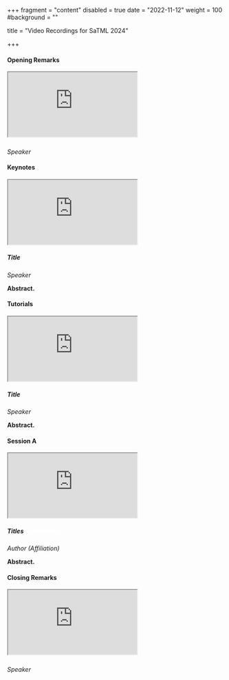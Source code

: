+++ 
fragment = "content" 
disabled = true 
date = "2022-11-12" 
weight = 100
#background = ""

title = "Video Recordings for SaTML 2024"

+++

<div class="card mt-4 mb-4">
	<div class="card-header">
		<h4 class="mb-0">Opening Remarks</h4>
	</div>	
	<div class="card-body">
		<div class="row">
			<div class="col-3">
				<div class="embed-responsive embed-responsive-16by9">
					<iframe class="embed-responsive-item" src="https://www.youtube.com/embed/id_video" allowfullscreen></iframe>
				</div>
			</div>		
			<div class="col-9"> 
				<h5 class="mt-0 mb-1"><span class="badge bg-danger rounded-pill"></span></h5>
				<p><i>Speaker</i></p>
			</div> 
		</div>
	</div>
</div>

<div class="card mt-4 mb-4">
	<div class="card-header">
		<h4 class="mb-0">Keynotes</h4>
	</div>	
	<div class="card-body">
		<div class="row">
			<div class="col-3">
				<div class="embed-responsive embed-responsive-16by9">
					<iframe class="embed-responsive-item" src="https://www.youtube.com/embed/id_video" allowfullscreen></iframe>
				</div>
			</div>		
			<div class="col-9"> 
				<h5 class="mt-0 mb-1">Title<span class="badge bg-danger rounded-pill"></span></h5>
				<p><i>Speaker</i></p>
				<div><b>Abstract.</b>  </div>
			</div> 
		</div>
	</div>
</div>

<div class="card mt-4 mb-4">
	<div class="card-header">
		<h4 class="mb-0">Tutorials</h4>
	</div>	
	<div class="card-body">
		<div class="row">
			<div class="col-3">
				<div class="embed-responsive embed-responsive-16by9">
					<iframe class="embed-responsive-item" src="https://www.youtube.com/embed/id_video" allowfullscreen></iframe>
				</div>
			</div>		
			<div class="col-9"> 
				<h5 class="mt-0 mb-1">Title<span class="badge bg-danger rounded-pill"></span></h5>
				<p><i>Speaker</i></p>
				<div><b>Abstract.</b>  </div>
			</div> 
		</div>
	</div>
</div>

<div class="card mt-4 mb-4">
	<div class="card-header">
		<h4 class="mb-0">Session A</h4>
	</div>	
	<div class="card-body">
		<div class="row">
			<div class="col-3">
				<div class="embed-responsive embed-responsive-16by9">
					<iframe class="embed-responsive-item" src="https://www.youtube.com/embed/id_video" allowfullscreen></iframe>
				</div>
			</div>		
			<div class="col-9"> 
				<h5 class="mt-0 mb-1">Titles<span class="badge bg-danger rounded-pill"><a href="https://openreview.net/forum?id=paper_id" target="_blank" style="text-decoration: none; color: white;">OpenReview</a></span></h5>
				<p><i>Author (Affiliation)</i></p>
				<div><b>Abstract.</b> </div>
			</div> 
		</div>
	</div>
</div>

<div class="card mt-4 mb-4">
	<div class="card-header">
		<h4 class="mb-0">Closing Remarks</h4>
	</div>	
	<div class="card-body">
		<div class="row">
			<div class="col-3">
				<div class="embed-responsive embed-responsive-16by9">
					<iframe class="embed-responsive-item" src="https://www.youtube.com/embed/id_video" allowfullscreen></iframe>
				</div>
			</div>		
			<div class="col-9"> 
				<h5 class="mt-0 mb-1"><span class="badge bg-danger rounded-pill"></span></h5>
				<p><i>Speaker</i></p>
			</div> 
		</div>
	</div>
</div>